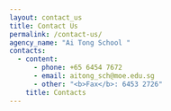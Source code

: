 ```yaml
---
layout: contact_us
title: Contact Us
permalink: /contact-us/
agency_name: "Ai Tong School "
contacts:
  - content:
      - phone: +65 6454 7672
      - email: aitong_sch@moe.edu.sg
      - other: "<b>Fax</b>: 6453 2726"
    title: Contacts
---
```

